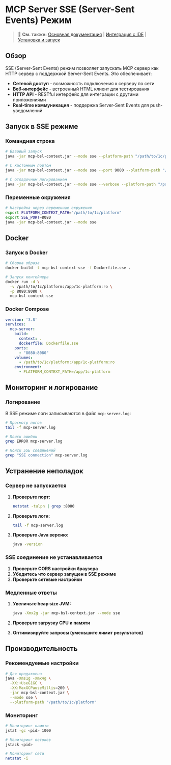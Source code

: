 # MCP Server SSE (Server-Sent Events) Режим

> 📖 **См. также:** [Основная документация](../README.md) | [Интеграция с IDE](05_INTEGRATION.md) | [Установка и запуск](02_SETUP.md)

## Обзор

SSE (Server-Sent Events) режим позволяет запускать MCP сервер как HTTP сервер с поддержкой Server-Sent Events. Это обеспечивает:

- **Сетевой доступ** - возможность подключения к серверу по сети
- **Веб-интерфейс** - встроенный HTML клиент для тестирования
- **HTTP API** - RESTful интерфейс для интеграции с другими приложениями
- **Real-time коммуникация** - поддержка Server-Sent Events для push-уведомлений

## Запуск в SSE режиме

### Командная строка

```bash
# Базовый запуск
java -jar mcp-bsl-context.jar --mode sse --platform-path "/path/to/1c/platform"

# С кастомным портом
java -jar mcp-bsl-context.jar --mode sse --port 9000 --platform-path "/path/to/1c/platform"

# С отладочным логированием
java -jar mcp-bsl-context.jar --mode sse --verbose --platform-path "/path/to/1c/platform"
```

### Переменные окружения

```bash
# Настройка через переменные окружения
export PLATFORM_CONTEXT_PATH="/path/to/1c/platform"
export SSE_PORT=8080
java -jar mcp-bsl-context.jar --mode sse
```

## Docker

### Запуск в Docker

```bash
# Сборка образа
docker build -t mcp-bsl-context-sse -f Dockerfile.sse .

# Запуск контейнера
docker run -d \
  -v /path/to/1c/platform:/app/1c-platform:ro \
  -p 8080:8080 \
  mcp-bsl-context-sse
```

### Docker Compose

```yaml
version: '3.8'
services:
  mcp-server:
    build:
      context: .
      dockerfile: Dockerfile.sse
    ports:
      - "8080:8080"
    volumes:
      - /path/to/1c/platform:/app/1c-platform:ro
    environment:
      - PLATFORM_CONTEXT_PATH=/app/1c-platform
```

## Мониторинг и логирование

### Логирование

В SSE режиме логи записываются в файл `mcp-server.log`:

```bash
# Просмотр логов
tail -f mcp-server.log

# Поиск ошибок
grep ERROR mcp-server.log

# Поиск SSE соединений
grep "SSE connection" mcp-server.log
```

## Устранение неполадок

### Сервер не запускается

1. **Проверьте порт:**
   ```bash
   netstat -tulpn | grep :8080
   ```

2. **Проверьте логи:**
   ```bash
   tail -f mcp-server.log
   ```

3. **Проверьте Java версию:**
   ```bash
   java -version
   ```

### SSE соединение не устанавливается

1. **Проверьте CORS настройки браузера**
2. **Убедитесь что сервер запущен в SSE режиме**
3. **Проверьте сетевые настройки**

### Медленные ответы

1. **Увеличьте heap size JVM:**
   ```bash
   java -Xmx2g -jar mcp-bsl-context.jar --mode sse
   ```

2. **Проверьте загрузку CPU и памяти**
3. **Оптимизируйте запросы (уменьшите лимит результатов)**

## Производительность

### Рекомендуемые настройки

```bash
# Для продакшена
java -Xms1g -Xmx4g \
  -XX:+UseG1GC \
  -XX:MaxGCPauseMillis=200 \
  -jar mcp-bsl-context.jar \
  --mode sse \
  --platform-path "/path/to/1c/platform"
```

### Мониторинг

```bash
# Мониторинг памяти
jstat -gc <pid> 1000

# Мониторинг потоков
jstack <pid>

# Мониторинг сети
netstat -i
``` 